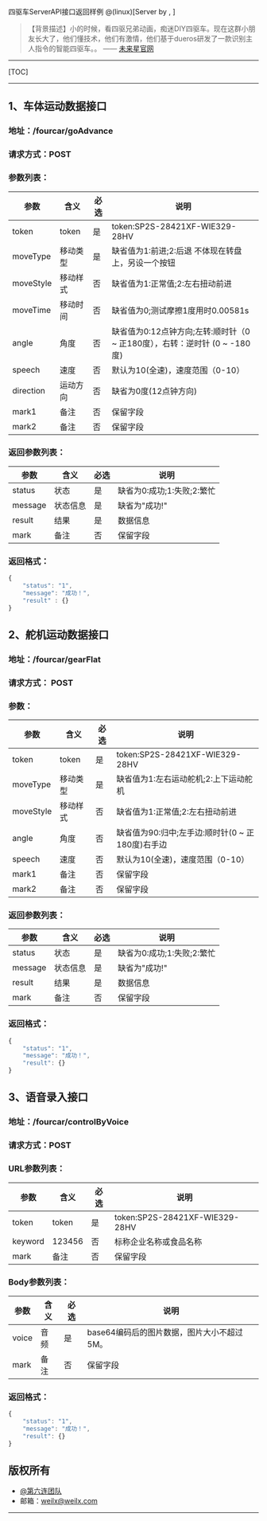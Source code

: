 四驱车ServerAPI接口返回样例
@(linux)[Server by , ]

> 【背景描述】小的时候，看四驱兄弟动画，痴迷DIY四驱车。现在这群小朋友长大了，他们懂技术，他们有激情，他们基于dueros研发了一款识别主人指令的智能四驱车。。    —— [未来星官网](https://www.feiyuanxing.cn)

-------------------

[TOC]

-------------------

## 1、车体运动数据接口
### 地址：/fourcar/goAdvance
### 请求方式：POST

### 参数列表：
|参数 | 含义 | 必选 | 说明 | 
|---|---|---|---| 
|token| token| 是 | token:SP2S-28421XF-WIE329-28HV | 
|moveType| 移动类型| 是 | 缺省值为1:前进;2:后退 不体现在转盘上，另设一个按钮 | 
|moveStyle| 移动样式 | 否 | 缺省值为1:正常值;2:左右扭动前进 | 
|moveTime| 移动时间 | 否 | 缺省值为0;测试摩擦1度用时0.00581s | 
|angle| 角度 | 否 | 缺省值为0:12点钟方向;左转:顺时针（0 ~ 正180度），右转：逆时针 (0 ~ -180度) 
|speech| 速度 | 否 | 默认为10(全速)，速度范围（0-10）| 
|direction| 运动方向 | 否 | 缺省为0度(12点钟方向)| 
|mark1| 备注 | 否 | 保留字段 |  
|mark2| 备注 | 否 | 保留字段 | 

### 返回参数列表：
|参数 | 含义 | 必选 | 说明 | 
|---|---|---|---| 
|status| 状态| 是 | 缺省为0:成功;1:失败;2:繁忙 | 
|message| 状态信息 | 是 | 缺省为"成功!" | 
|result| 结果 | 是 | 数据信息 |  
|mark| 备注 | 否 | 保留字段 | 

### 返回格式：
```javascript
{
    "status": "1",
    "message": "成功！",
    "result" : {}
}

```

## 2、舵机运动数据接口

### 地址：/fourcar/gearFlat
### 请求方式： POST
### 参数：
|参数 | 含义 | 必选 | 说明 | 
|---|---|---|---|
|token| token| 是 | token:SP2S-28421XF-WIE329-28HV | 
|moveType| 移动类型| 是 | 缺省值为1:左右运动舵机;2:上下运动舵机 | 
|moveStyle| 移动样式 | 否 | 缺省值为1:正常值;2:左右扭动前进 | 
|angle| 角度 | 否 | 缺省值为90:归中;左手边:顺时针(0 ~ 正180度)右手边 
|speech| 速度 | 否 | 默认为10(全速)，速度范围（0-10）| 
|mark1| 备注 | 否 | 保留字段 |  
|mark2| 备注 | 否 | 保留字段 | 

### 返回参数列表：
|参数 | 含义 | 必选 | 说明 | 
|---|---|---|---| 
|status| 状态| 是 | 缺省为0:成功;1:失败;2:繁忙 | 
|message| 状态信息 | 是 | 缺省为"成功!" | 
|result| 结果 | 是 | 数据信息 |  
|mark| 备注 | 否 | 保留字段 | 

### 返回格式：

```javascript
{
    "status": "1",
    "message": "成功！",
    "result": {}
}

```
## 3、语音录入接口
### 地址：/fourcar/controlByVoice
### 请求方式：POST

### URL参数列表：
|参数 | 含义 | 必选 | 说明 | 
|---|---|---|---|
|token| token | 是 | token:SP2S-28421XF-WIE329-28HV | 
|keyword | 123456| 否 | 标称企业名称或食品名称 | 
|mark| 备注 | 否 | 保留字段 | 

### Body参数列表：
|参数 | 含义 | 必选 | 说明 | 
|---|---|---|---|
|voice| 音频 | 是 | base64编码后的图片数据，图片大小不超过5M。 | 
|mark| 备注 | 否 | 保留字段 | 

### 返回格式：
```javascript
{
    "status": "1",
    "message": "成功！",
    "result": {}
}

```



## 版权所有
- [@第六连团队](http://www.feiyuanxing.com)
- 邮箱：<weilx@weilx.com>

---------
